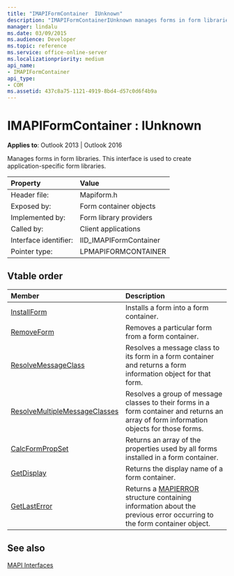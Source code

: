 ```yaml
---
title: "IMAPIFormContainer  IUnknown"
description: "IMAPIFormContainerIUnknown manages forms in form libraries. This interface is used to create application-specific form libraries."
manager: lindalu
ms.date: 03/09/2015
ms.audience: Developer
ms.topic: reference
ms.service: office-online-server
ms.localizationpriority: medium
api_name:
- IMAPIFormContainer
api_type:
- COM
ms.assetid: 437c8a75-1121-4919-8bd4-d57c0d6f4b9a
---
```


# IMAPIFormContainer : IUnknown

  
  
**Applies to**: Outlook 2013 | Outlook 2016 
  
Manages forms in form libraries. This interface is used to create application-specific form libraries. 
  
|Property |Value |
|:-----|:-----|
|Header file:  <br/> |Mapiform.h  <br/> |
|Exposed by:  <br/> |Form container objects  <br/> |
|Implemented by:  <br/> |Form library providers  <br/> |
|Called by:  <br/> |Client applications  <br/> |
|Interface identifier:  <br/> |IID_IMAPIFormContainer  <br/> |
|Pointer type:  <br/> |LPMAPIFORMCONTAINER  <br/> |
   
## Vtable order

|Member |Description |
|:-----|:-----|
|[InstallForm](imapiformcontainer-installform.md) <br/> |Installs a form into a form container. |
|[RemoveForm](imapiformcontainer-removeform.md) <br/> |Removes a particular form from a form container. |
|[ResolveMessageClass](imapiformcontainer-resolvemessageclass.md) <br/> |Resolves a message class to its form in a form container and returns a form information object for that form. |
|[ResolveMultipleMessageClasses](imapiformcontainer-resolvemultiplemessageclasses.md) <br/> |Resolves a group of message classes to their forms in a form container and returns an array of form information objects for those forms. |
|[CalcFormPropSet](imapiformcontainer-calcformpropset.md) <br/> |Returns an array of the properties used by all forms installed in a form container. |
|[GetDisplay](imapiformcontainer-getdisplay.md) <br/> |Returns the display name of a form container. |
|[GetLastError](imapiformcontainer-getlasterror.md) <br/> |Returns a [MAPIERROR](mapierror.md) structure containing information about the previous error occurring to the form container object. |
   
## See also



[MAPI Interfaces](mapi-interfaces.md)


